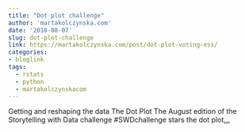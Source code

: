 ```yaml
---
title: "Dot plot challenge"
author: 'martakolczynska.com'
date: '2018-08-07'
slug: dot-plot-challenge
link: https://martakolczynska.com/post/dot-plot-voting-ess/
categories:
- bloglink
tags:
  - rstats
  - python
  - martakolczynskacom
---
```


Getting and reshaping the data The Dot Plot The August edition of the Storytelling with Data challenge #SWDchallenge stars the dot plot[... <i class="fas fa-external-link-alt"></i>](https://martakolczynska.com/post/dot-plot-voting-ess/)

